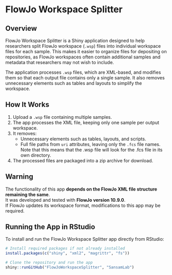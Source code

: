 # FlowJo Workspace Splitter

## Overview

FlowJo Workspace Splitter is a Shiny application designed to help researchers split FlowJo workspace (`.wsp`) files into individual workspace files for each sample. This makes it easier to organize files for depositing on repositories, as FlowJo workspaces often contain additional samples and metadata that researchers may not wish to include.

The application processes `.wsp` files, which are XML-based, and modifies them so that each output file contains only a single sample. It also removes unnecessary elements such as tables and layouts to simplify the workspace.

## How It Works

1. Upload a `.wsp` file containing multiple samples.
2. The app processes the XML file, keeping only one sample per output workspace.
3. It removes:
   - Unnecessary elements such as tables, layouts, and scripts.
   - Full file paths from `uri` attributes, leaving only the `.fcs` file names. Note that this means that the .wsp file will look for the .fcs file in its own directory.
4. The processed files are packaged into a zip archive for download.

## Warning

The functionality of this app **depends on the FlowJo XML file structure remaining the same**.  
It was developed and tested with **FlowJo version 10.9.0**.  
If FlowJo updates its workspace format, modifications to this app may be required.

## Running the App in RStudio

To install and run the FlowJo Workspace Splitter app directly from RStudio:

```r
# Install required packages if not already installed
install.packages(c("shiny", "xml2", "magrittr", "fs"))

# Clone the repository and run the app
shiny::runGitHub("FlowJoWorkspaceSplitter", "SansamLab")
